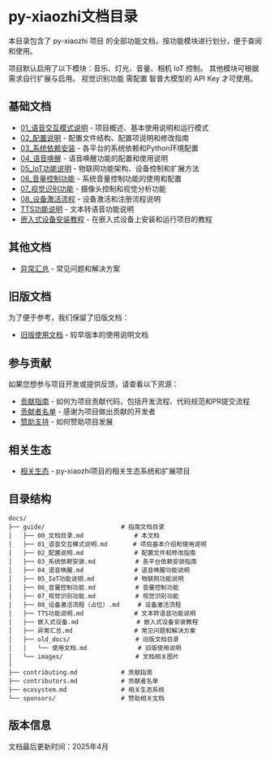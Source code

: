 # py-xiaozhi文档目录

本目录包含了 py-xiaozhi 项目 的全部功能文档，按功能模块进行划分，便于查阅和使用。

项目默认启用了以下模块：音乐、灯光、音量、相机 IoT 控制。
其他模块可根据需求自行扩展与启用。
视觉识别功能 需配置 智普大模型的 API Key 才可使用。

## 基础文档

- [01_语音交互模式说明](01_语音交互模式说明.md) - 项目概述、基本使用说明和运行模式
- [02_配置说明](02_配置说明.md) - 配置文件结构、配置项说明和修改指南
- [03_系统依赖安装](03_系统依赖安装.md) - 各平台的系统依赖和Python环境配置
- [04_语音唤醒](04_语音唤醒.md) - 语音唤醒功能的配置和使用说明
- [05_IoT功能说明](05_IoT功能说明.md) - 物联网功能架构、设备控制和扩展方法
- [06_音量控制功能](06_音量控制功能.md) - 系统音量控制功能的使用和配置
- [07_视觉识别功能](07_视觉识别功能.md) - 摄像头控制和视觉分析功能
- [08_设备激活流程](08_设备激活流程（占位）.md) - 设备激活和注册流程说明
- [TTS功能说明](TTS功能说明.md) - 文本转语音功能说明
- [嵌入式设备安装教程](嵌入式设备.md) - 在嵌入式设备上安装和运行项目的教程

## 其他文档

- [异常汇总](异常汇总.md) - 常见问题和解决方案

## 旧版文档

为了便于参考，我们保留了旧版文档：

- [旧版使用文档](old_docs/使用文档.md) - 较早版本的使用说明文档

## 参与贡献

如果您想参与项目开发或提供反馈，请查看以下资源：

- [贡献指南](/contributing) - 如何为项目贡献代码，包括开发流程、代码规范和PR提交流程
- [贡献者名单](/contributors) - 感谢为项目做出贡献的开发者
- [赞助支持](/sponsors/) - 如何赞助项目发展

## 相关生态

- [相关生态](/ecosystem) - py-xiaozhi项目的相关生态系统和扩展项目

## 目录结构

```
docs/
├── guide/                     # 指南文档目录
│   ├── 00_文档目录.md              # 本文档
│   ├── 01_语音交互模式说明.md       # 项目基本介绍和使用说明
│   ├── 02_配置说明.md              # 配置文件和修改指南
│   ├── 03_系统依赖安装.md           # 各平台依赖安装指南
│   ├── 04_语音唤醒.md              # 语音唤醒功能说明
│   ├── 05_IoT功能说明.md           # 物联网功能说明
│   ├── 06_音量控制功能.md           # 音量控制功能
│   ├── 07_视觉识别功能.md           # 视觉识别功能
│   ├── 08_设备激活流程（占位）.md     # 设备激活流程
│   ├── TTS功能说明.md              # 文本转语音功能说明
│   ├── 嵌入式设备.md                # 嵌入式设备安装教程
│   ├── 异常汇总.md                 # 常见问题和解决方案
│   ├── old_docs/                  # 旧版文档目录
│   │   └── 使用文档.md              # 旧版使用说明
│   └── images/                    # 文档相关图片
│
├── contributing.md            # 贡献指南
├── contributors.md            # 贡献者名单
├── ecosystem.md               # 相关生态系统
└── sponsors/                  # 赞助相关文档
```

## 版本信息

文档最后更新时间：2025年4月 